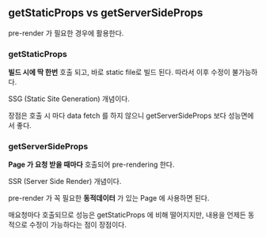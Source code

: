 ## getStaticProps vs getServerSideProps

pre-render 가 필요한 경우에 활용한다.

### getStaticProps

**빌드 시에 딱 한번** 호출 되고, 바로 static file로 빌드 된다.
따라서 이후 수정이 불가능하다.

SSG (Static Site Generation) 개념이다.

장점은 호출 시 마다 data fetch 를 하지 않으니 getServerSideProps 보다 성능면에서 좋다.

### getServerSideProps

**Page 가 요청 받을 때마다** 호출되어 pre-rendering 한다.

SSR (Server Side Render) 개념이다.

pre-render 가 꼭 필요한 **동적데이터** 가 있는 Page 에 사용하면 된다.

매요청마다 호출되므로 성능은 getStaticProps 에 비해 떨어지지만, 내용을 언제든 동적으로 수정이 가능하다는 점이 장점이다.
